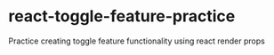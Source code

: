 # react-toggle-feature-practice
Practice creating toggle feature functionality using react render props
